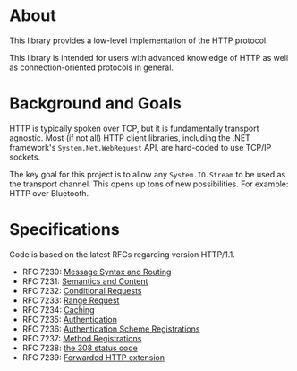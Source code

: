 ﻿# About
This library provides a low-level implementation of the HTTP protocol.

This library is intended for users with advanced knowledge of HTTP as well as connection-oriented protocols in general.

# Background and Goals

HTTP is typically spoken over TCP, but it is fundamentally transport agnostic. Most (if not all) HTTP client libraries, including the .NET framework's `System.Net.WebRequest` API, are hard-coded to use TCP/IP sockets.

The key goal for this project is to allow any `System.IO.Stream` to be used as the transport channel. This opens up tons of new possibilities. For example: HTTP over Bluetooth.

# Specifications
Code is based on the latest RFCs regarding version HTTP/1.1.  

* RFC 7230: [Message Syntax and Routing](http://tools.ietf.org/html/rfc7230)
* RFC 7231: [Semantics and Content](http://tools.ietf.org/html/rfc7231)
* RFC 7232: [Conditional Requests](http://tools.ietf.org/html/rfc7232)
* RFC 7233: [Range Request](http://tools.ietf.org/html/rfc7233)
* RFC 7234: [Caching](http://tools.ietf.org/html/rfc7234)
* RFC 7235: [Authentication](http://tools.ietf.org/html/rfc7235)
* RFC 7236: [Authentication Scheme Registrations](http://tools.ietf.org/html/rfc7236)
* RFC 7237: [Method Registrations](http://tools.ietf.org/html/rfc7237)
* RFC 7238: [the 308 status code](http://tools.ietf.org/html/rfc7238)
* RFC 7239: [Forwarded HTTP extension](http://tools.ietf.org/html/rfc7239)
